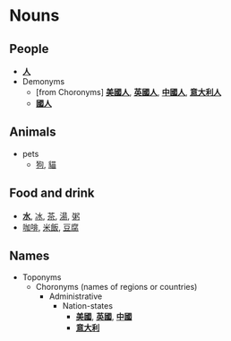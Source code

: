 # Nouns

## People

- **[人](人.md)**
- Demonyms
  - [from Choronyms] **[美國人](美國人.md)**, **[英國人](英國人.md)**, **[中國人](中國人.md)**, **[意大利人](意大利人.md)**
  - **[國人](國人.md)**

## Animals

- pets
  - [狗](狗.md), [貓](貓.md)

## Food and drink

- **[水](水.md)**, [冰](冰.md), [茶](茶.md), [湯](湯.md), [粥](粥.md)
- [咖啡](咖啡.md), [米飯](米飯.md), [豆腐](豆腐.md)

## Names

- Toponyms
  - Choronyms (names of regions or countries)
    - Administrative
      - Nation-states
        - **[美國](美國.md)**, **[英國](英國.md)**, **[中國](中國.md)**
        - **[意大利](意大利.md)**
